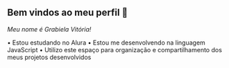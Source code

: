 ## Bem vindos ao meu perfil 💜
_Meu nome é Grabiela Vitória!_

• Estou estudando no Alura
• Estou me desenvolvendo na linguagem JavaScript
• Utilizo este espaço para organização e compartilhamento dos meus projetos desenvolvidos
